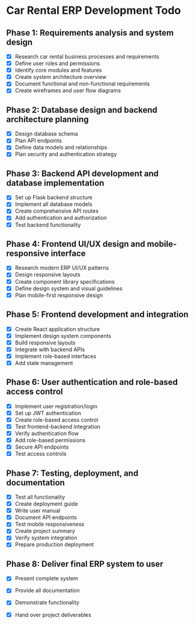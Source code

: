 # Car Rental ERP Development Todo

## Phase 1: Requirements analysis and system design
- [x] Research car rental business processes and requirements
- [x] Define user roles and permissions
- [x] Identify core modules and features
- [x] Create system architecture overview
- [x] Document functional and non-functional requirements
- [x] Create wireframes and user flow diagrams

## Phase 2: Database design and backend architecture planning
- [x] Design database schema
- [x] Plan API endpoints
- [x] Define data models and relationships
- [x] Plan security and authentication strategy

## Phase 3: Backend API development and database implementation
- [x] Set up Flask backend structure
- [x] Implement all database models
- [x] Create comprehensive API routes
- [x] Add authentication and authorization
- [x] Test backend functionality

## Phase 4: Frontend UI/UX design and mobile-responsive interface
- [x] Research modern ERP UI/UX patterns
- [x] Design responsive layouts
- [x] Create component library specifications
- [x] Define design system and visual guidelines
- [x] Plan mobile-first responsive design

## Phase 5: Frontend development and integration
- [x] Create React application structure
- [x] Implement design system components
- [x] Build responsive layouts
- [x] Integrate with backend APIs
- [x] Implement role-based interfaces
- [x] Add state management

## Phase 6: User authentication and role-based access control
- [x] Implement user registration/login
- [x] Set up JWT authentication
- [x] Create role-based access control
- [x] Test frontend-backend integration
- [x] Verify authentication flow
- [x] Add role-based permissions
- [x] Secure API endpoints
- [x] Test access controls

## Phase 7: Testing, deployment, and documentation
- [x] Test all functionality
- [x] Create deployment guide
- [x] Write user manual
- [x] Document API endpoints
- [x] Test mobile responsiveness
- [x] Create project summary
- [x] Verify system integration
- [x] Prepare production deployment

## Phase 8: Deliver final ERP system to user
- [x] Present complete system
- [x] Provide all documentation
- [x] Demonstrate functionality
- [x] Hand over project deliverables

